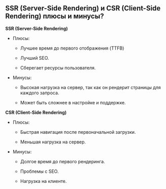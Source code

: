 ## SSR (Server-Side Rendering) и CSR (Client-Side Rendering) плюсы и минусы?

**SSR (Server-Side Rendering)**

+ Плюсы:

    + Лучшее время до первого отображения (TTFB)

    + Лучший SEO.

    + Сберегает ресурсы пользователя.

- Минусы:

    - Высокая нагрузка на сервер, так как он рендерит страницы для каждого запроса.

    - Может быть сложнее в настройке и поддержке.

**CSR (Client-Side Rendering)**

+ Плюсы:

    + Быстрая навигация после первоначальной загрузки.

    + Меньшая нагрузка на сервер.

- Минусы:

    - Долгое время до первого рендеринга.

    - Проблемы с SEO.

    - Нагрузка на клиенте.